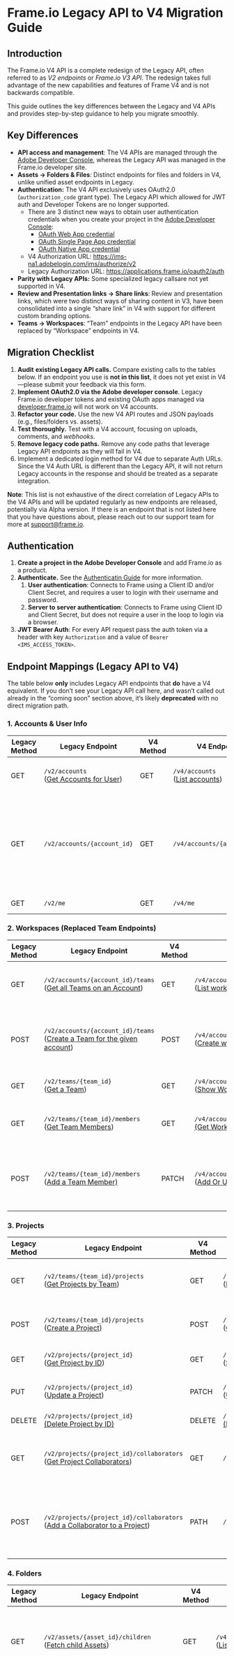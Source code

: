 
# Frame.io Legacy API to V4 Migration Guide

## Introduction

The Frame.io V4 API is a complete redesign of the Legacy API, often referred to as *V2 endpoints* or *Frame.io V3 API*. The redesign takes full advantage of the new capabilities and features of Frame V4 and is not backwards compatible.

This guide outlines the key differences between the Legacy and V4 APIs and provides step-by-step guidance to help you migrate smoothly.

## Key Differences

* **API access and management**: The V4 APIs are managed through the [Adobe Developer Console](https://developer.adobe.com/developer-console/), whereas the Legacy API was managed in the Frame.io developer site.
* **Assets → Folders & Files**: Distinct endpoints for files and folders in V4, unlike unified asset endpoints in Legacy.
* **Authentication:** The V4 API exclusively uses OAuth2.0 (`authorization_code` grant type). The Legacy API which allowed for JWT auth and Developer Tokens are no longer supported.
    * There are 3 distinct new ways to obtain user authentication credentials when you create your project in the [Adobe Developer Console](https://developer.adobe.com/developer-console/):
        * [OAuth Web App credential](https://developer.adobe.com/developer-console/docs/guides/authentication/UserAuthentication/implementation#oauth-web-app-credential)
        * [OAuth Single Page App credential](https://developer.adobe.com/developer-console/docs/guides/authentication/UserAuthentication/implementation#oauth-single-page-app-credential)
        * [OAuth Native App credential](https://developer.adobe.com/developer-console/docs/guides/authentication/UserAuthentication/implementation#oauth-native-app-credential)
    * V4 Authorization URL: https://ims-na1.adobelogin.com/ims/authorize/v2
    * Legacy Authorization URL: https://applications.frame.io/oauth2/auth
* **Parity with Legacy APIs:** Some specialized legacy callsare not yet supported in V4.
* **Review and Presentation links → Share links**: Review and presentation links, which were two distinct ways of sharing content in V3, have been consolidated into a single “share link” in V4 with support for different custom branding options.
* **Teams → Workspaces**: “Team” endpoints in the Legacy API have been replaced by “Workspace” endpoints in V4.

## Migration Checklist

1. **Audit** **existing Legacy API calls.** Compare existing calls to the tables below. If an endpoint you use is **not in this list**, it does not yet exist in V4—please submit your feedback via this form.
2. **Implement OAuth2.0 via the Adobe developer console**. Legacy Frame.io developer tokens and existing OAuth apps managed via [developer.frame.io](http://developer.frame.io/) will not work on V4 accounts.
3. **Refactor your code.**  Use the new V4 API routes and JSON payloads (e.g., files/folders vs. assets).
4. **Test thoroughly.** Test with a V4 account, focusing on uploads, comments, and *webhooks*.
5. **Remove legacy code paths.** Remove any code paths that leverage Legacy API endpoints as they will fail in V4.
6. Implement a dedicated login method for V4 due to separate Auth URLs. Since the V4 Auth URL is different than the Legacy API, it will not return Legacy accounts in the response and should be treated as a separate integration.

**Note**: This list is not exhaustive of the direct correlation of Legacy APIs to the V4 APIs and will be updated regularly as new endpoints are released, potentially via Alpha version.  If there is an endpoint that is not listed here that you have questions about, please reach out to our support team for more at [support@frame.io](mailto:support@frame.io).

## Authentication

1. **Create a project in the Adobe Developer Console** and add Frame.io as a product.
2. **Authenticate.** See the [Authenticatin Guide](https://developer.adobe.com/frameio/guides/Authentication/) for more information.
    1. **User authentication**: Connects to Frame using a Client ID and/or Client Secret, and requires a user to login with their username and password.
    2. **Server to server authentication**: Connects to Frame using Client ID and Client Secret, but does not require a user in the loop to login via a browser.
3. **JWT Bearer Auth**: For  every API request pass the auth token via a header with key `Authorization` and a value of `Bearer <IMS_ACCESS_TOKEN>`.

## Endpoint Mappings (Legacy API to V4)

The table below **only** includes Legacy API endpoints that **do** have a V4 equivalent. If you don’t see your Legacy API call here, and wasn’t called out already in the “coming soon” section above, it’s likely **deprecated** with no direct migration path.

### 1. Accounts & User Info

| Legacy Method | Legacy Endpoint                                                                                                | V4 Method | V4 Endpoint                                                                                                                   | Notes                                                                                                                         |
| ------------- | -------------------------------------------------------------------------------------------------------------- | --------- | ----------------------------------------------------------------------------------------------------------------------------- | ----------------------------------------------------------------------------------------------------------------------------- |
| GET           | `/v2/accounts`  <br />([Get Accounts for User](https://developer.frame.io/api/reference/operation/getAccounts/)) | GET       | `/v4/accounts`  <br />([List accounts](https://developer.adobe.com/frameio/api/current/#tag/Accounts/operation/accounts.index)) | V4 returns all accounts the user can access.                                                                                  |
| GET           | `/v2/accounts/{account_id}`                                                                                    | GET       | `/v4/accounts/{account_id}`                                                                                                   | Does not exist in V4  <br />Retrieves info about a specific account. In V4, references to “teams” are replaced by “workspaces.” |
| GET           | `/v2/me`                                                                                                       | GET       | `/v4/me`                                                                                                                      | Fetch current user’s profile.                                                                                                 |

### 2. Workspaces (Replaced Team Endpoints)

| Legacy Method | Legacy Endpoint                                                                                                                                | V4 Method | V4 Endpoint                                                                                                                                                                                                                         | Notes                                                                             |
| ------------- | ---------------------------------------------------------------------------------------------------------------------------------------------- | --------- | ----------------------------------------------------------------------------------------------------------------------------------------------------------------------------------------------------------------------------------- | --------------------------------------------------------------------------------- |
| GET           | `/v2/accounts/{account_id}/teams`  <br />([Get all Teams on an Account](https://developer.frame.io/api/reference/operation/getTeamsByAccount/))  | GET       | `/v4/accounts/{account_id}/workspaces`  <br />([List workspaces](https://developer.adobe.com/frameio/api/current/#tag/Workspaces/operation/workspaces.index))                                                                         | Legacy API concept of “teams” → “workspaces” in V4.                               |
| POST          | `/v2/accounts/{account_id}/teams`  <br />([Create a Team for the given account](https://developer.frame.io/api/reference/operation/createTeam/)) | POST      | `/v4/accounts/{account_id}/workspaces`  <br />([Create workspace](https://developer.adobe.com/frameio/api/current/#tag/Workspaces/operation/workspaces.create))                                                                       | Body is similar (name, etc.). Response is a workspace object, not a team object.  |
| GET           | `/v2/teams/{team_id}`  <br />([Get a Team](https://developer.frame.io/api/reference/operation/getTeam/))                                         | GET       | `/v4/accounts/{account_id}/workspaces/{workspace_id}`  <br />([Show Workspace](https://developer.adobe.com/frameio/api/current/#tag/Workspaces/operation/workspaces.index))                                                           | Team ID → Workspace ID in V4.                                                     |
| GET           | `/v2/teams/{team_id}/members`  <br />([Get Team Members](https://developer.frame.io/api/reference/operation/getTeamMembers/))                    | GET       | `/v4/accounts/{account_id}/workspaces/{workspace_id}/users`  <br />[(Get Workspace Members)](https://developer.adobe.com/frameio/api/alpha/#tag/Workspace-Permissions/operation/workspace_user_roles.index)                           | Returns all users in a workspace (available in the alpha API)                     |
| POST          | `/v2/teams/{team_id}/members`  <br />([Add a Team Member)](https://developer.frame.io/api/reference/operation/addTeamMember/)                    | PATCH     | `/v4/accounts/{account_id}/workspaces/{workspace_id}/users/{user_id}`  <br />([Add Or Update User Role In Workspace](https://developer.adobe.com/frameio/api/alpha/#tag/Workspace-Permissions/operation/workspace_user_roles.update)) | Allows for adding or removing users from a workspace (available in the alpha API) |

### 3. Projects

| Legacy Method | Legacy Endpoint                                                                                                                                                  | V4 Method | V4 Endpoint                                                                                                                                                                                  | Notes                                                                              |
| ------------- | ---------------------------------------------------------------------------------------------------------------------------------------------------------------- | --------- | -------------------------------------------------------------------------------------------------------------------------------------------------------------------------------------------- | ---------------------------------------------------------------------------------- |
| GET           | `/v2/teams/{team_id}/projects`  <br />([Get Projects by Team](https://developer.frame.io/api/reference/operation/getProjectsByTeam/))                              | GET       | `/v4/accounts/{account_id}/workspaces/{workspace_id}/projects`  <br />([List Projects](https://developer.adobe.com/frameio/api/current/#tag/Projects/operation/projects.index))                | Must provide both `account_id` & `workspace_id` in V4.                             |
| POST          | `/v2/teams/{team_id}/projects`  <br />([Create a Project](https://developer.frame.io/api/reference/operation/createProject/))                                      | POST      | `/v4/accounts/{account_id}/workspaces/{workspace_id}/projects`  <br />([Create project](https://developer.adobe.com/frameio/api/current/#tag/Projects/operation/projects.create))              | Body is similar: `{ "name": "MyProject", ... }`.                                   |
| GET           | `/v2/projects/{project_id}`  <br />([Get Project by ID](https://developer.frame.io/api/reference/operation/getProject/))                                           | GET       | `/v4/accounts/{account_id}/projects/{project_id}`  <br />([Show project](https://developer.adobe.com/frameio/api/current/#tag/Projects/operation/projects.show))                               | Requires `account_id` & `project_id`                                               |
| PUT           | `/v2/projects/{project_id}`  <br />([Update a Project](https://developer.frame.io/api/reference/operation/updateProject/))                                         | PATCH     | `/v4/accounts/{account_id}/workspaces/{workspace_id}/projects/{project_id}`  <br />([Update project](https://developer.adobe.com/frameio/api/current/#tag/Projects/operation/projects.update)) | V4 uses PATCH for partial updates.                                                 |
| DELETE        | `/v2/projects/{project_id}`  <br />[(Delete Project by ID)](https://developer.frame.io/api/reference/operation/deleteProject/)                                     | DELETE    | `/v4/accounts/{account_id}/workspaces/{workspace_id}/projects/{project_id}`  <br />[(Delete Project)](https://developer.adobe.com/frameio/api/current/#tag/Projects/operation/projects.delete) | Removes project.                                                                   |
| GET           | `/v2/projects/{project_id}/collaborators`  <br />([Get Project Collaborators](https://developer.frame.io/api/reference/operation/getProjectCollaborators/))        | GET       | `/v4/accounts/{account_id}/projects/{project_id}/users`                                                                                                                                      | Returns all the users in a project (available in the V4 alpha API)                 |
| POST          | `/v2/projects/{project_id}/collaborators`  <br />([Add a Collaborator to a Project](https://developer.frame.io/api/reference/operation/addCollaboratorToProject/)) | PATH      | `/v4/accounts/{account_id}/projects/{project_id}/users/{user_id}`                                                                                                                            | Allows for adding or removing users from a project (available in the V4 alpha API) |

### 4. Folders

| Legacy Method | Legacy Endpoint                                                                                                                   | V4 Method | V4 Endpoint                                                                                                                                                                  | Notes                                                                                                     |
| ------------- | --------------------------------------------------------------------------------------------------------------------------------- | --------- | ---------------------------------------------------------------------------------------------------------------------------------------------------------------------------- | --------------------------------------------------------------------------------------------------------- |
| GET           | `/v2/assets/{asset_id}/children`  <br />([Fetch child Assets](https://developer.frame.io/api/reference/operation/getAssets/))       | GET       | `/v4/accounts/{account_id}/folders/{folder_id}/children`  <br />([List folder children](https://developer.adobe.com/frameio/api/current/#tag/Folders/operation/folders.index)) | If your `asset_id` in Legacy API was a folder, it’s now `folder_id` in V4.                                |
| POST          | `/v2/assets/{parent_asset_id}/children`  <br />([Create an Asset](https://developer.frame.io/api/reference/operation/createAsset/)) | POST      | `/v4/accounts/{account_id}/folders/{folder_id}/folders`  <br />([Create folder](https://developer.adobe.com/frameio/api/current/#tag/Folders))                                 | In Legacy API you used `"type": "folder"`, in V4 you do `{"data": {"name": "Folder name"}}`.              |
| GET           | `/v2/assets/{asset_id}`  <br />([Get an Asset](https://developer.frame.io/api/reference/operation/getAsset/))                       | GET       | `/v4/accounts/{account_id}/folders/{folder_id}`  <br />([Show folder](https://developer.adobe.com/frameio/api/current/#tag/Folders/operation/folders.index))                   | Legacy API requires "type": "folder"  <br />V4 API requires `folder_id` & `account_id` in path parameters   |
| PUT           | `/v2/assets/{asset_id}` ([Update an Asset](https://developer.frame.io/api/reference/operation/updateAsset/))                      | PATCH     | `/v4/accounts/{account_id}/folders/{folder_id}`  <br />([Update folder](https://developer.adobe.com/frameio/api/current/#tag/Folders/operation/folders.update))                | Legacy API: `asset_id` will be your folder id  <br />V4 API: Body: `{"data": {"name": "New Folder Name"}}`. |
| DELETE        | `/v2/assets/{asset_id}`  <br />([Delete an Asset](https://developer.frame.io/api/reference/operation/deleteAsset/))                 | DELETE    | `/v4/accounts/{account_id}/folders/{folder_id}`  <br />([Delete folder)](https://developer.adobe.com/frameio/api/current/#tag/Folders/operation/folders.delete)                | Removes folder.                                                                                           |

### 5. Files

| Legacy Method | Legacy Endpoint                                                                                                                   | V4 Method | V4 Endpoint                                                                                                                                                                                     | Notes                                                                                                                                                                                          |
| ------------- | --------------------------------------------------------------------------------------------------------------------------------- | --------- | ----------------------------------------------------------------------------------------------------------------------------------------------------------------------------------------------- | ---------------------------------------------------------------------------------------------------------------------------------------------------------------------------------------------- |
| POST          | `/v2/assets/{parent_asset_id}/children`  <br />([Create an Asset](https://developer.frame.io/api/reference/operation/createAsset/)) | POST      | `/v4/accounts/{account_id}/folders/{folder_id}/files`  <br />([Create file](https://developer.adobe.com/frameio/api/current/#tag/Files/operation/files.create))                                   | Legacy API: requires name, type, filetype, filesize, & auto_version_id  <br />V4 API: account_id & folder_id are required in the path parameters, file_size, media_type_name required on payload |
| GET           | `/v2/assets/{asset_id}`  <br />([Get an Asset](https://developer.frame.io/api/reference/operation/getAsset/))                       | GET       | `/v4/accounts/{account_id}/files/{file_id}`  <br />([Show file)](https://developer.adobe.com/frameio/api/current/#tag/Files/operation/files.show)                                                 | V4 API: `api-version:alpha` is required to return `media_links` in response to enable downloading assets from Frame.io                                                                         |
| PUT           | `/v2/assets/{asset_id}`  <br />([Update an Asset](https://developer.frame.io/api/reference/operation/updateAsset/))                 | PATCH     | `/v4/accounts/{account_id}/files/{file_id}`  <br />([Update file](https://developer.adobe.com/frameio/api/alpha/#tag/Files/operation/files.update))                                               | Requires api-version:alpha for V4                                                                                                                                                              |
| DELETE        | `/v2/assets/{asset_id}`  <br />([Delete an Asset](https://developer.frame.io/api/reference/operation/deleteAsset/))                 | DELETE    | `/v4/accounts/{account_id}/files/{file_id}`  <br />([Delete file](https://developer.adobe.com/frameio/api/current/#tag/Files/operation/files.delete))                                             | 204 No Content on success.                                                                                                                                                                     |
| POST          | `/v2/assets/{asset_id}/version`  <br />([Version an Asset](https://developer.frame.io/api/reference/operation/addVersionToAsset/))  | POST      | `/v4/accounts/{account_id}/folders/{folder_id}/version_stacks`  <br />([Create version stack](https://developer.adobe.com/frameio/api/alpha/#tag/Version-Stacks/operation/version_stacks.create)) | Requires api-version:alpha for V4                                                                                                                                                              |

### 6. Comments

While initial support for Commenting endpoints, have been released there are a number of missing capabilities which will be released in the future.

Capabilities coming soon include:

1) Support for range-based comments
2) Support for leaving comment replies
3) Support for comment attachments
4) Support for comment reactions (I.e. emoji’s)
5) Support for viewing or modifying comment completion status
6) Support for hyperlinks or @mentions (comment entities)
7) Support for seeing who has viewed a comment (impressions)

Note: The “timestamp” field actually represents the framestamp the comment is left on (starting from 1), not the timestamp

| Legacy Method | Legacy Endpoint                                                                                                                                                   | V4 Method | V4 Endpoint                                                                                                                                                            | Notes                                                                  |
| ------------- | ----------------------------------------------------------------------------------------------------------------------------------------------------------------- | --------- | ---------------------------------------------------------------------------------------------------------------------------------------------------------------------- | ---------------------------------------------------------------------- |
| GET           | `/v2/assets/{asset_id}/comments`  <br />([Get all the Comments and Replies from a Comment thread](https://developer.frame.io/api/reference/operation/getComments/)) | GET       | `/v4/accounts/{account_id}/files/{file_id}/comments`  <br />([List comments](https://developer.adobe.com/frameio/api/current/#tag/Comments/operation/comments.index))    | Lists comments on a file.                                              |
| POST          | `/v2/assets/{asset_id}/comments`  <br />([Create a Comment](https://developer.frame.io/api/reference/operation/createComment/))                                     | POST      | `/v4/accounts/{account_id}/files/{asset_id}/comments`  <br />([Create comment](https://developer.adobe.com/frameio/api/current/#tag/Comments/operation/comments.create)) | Create a comment. Body is similar: `{"text":"Nice","timestamp":12.3}`. |
| GET           | `/v2/comments/{comment_id}`  <br />([Get a Comment by ID](https://developer.frame.io/api/reference/operation/getComment/))                                          | GET       | `` `/v4/accounts/{account_id}/`comments/{comment_id} ``  <br />([Show comment](https://developer.adobe.com/frameio/api/current/#tag/Comments/operation/comments.show))   | Fetch single comment by ID.                                            |
| PUT           | `/v2/comments/{comment_id}`  <br />([Update a Comment](https://developer.frame.io/api/reference/operation/updateComment/))                                          | PATCH     | `/v4/accounts/{account_id}/comments/{comment_id}`  <br />([Update comment)](https://developer.adobe.com/frameio/api/current/#tag/Comments/operation/comments.update)     | Update text, time, etc.                                                |
| DELETE        | `/v2/comments/{comment_id}`  <br />([Delete a Comment](https://developer.frame.io/api/reference/operation/deleteComment/))                                          | DELETE    | `/v4/accounts/{account_id}/comments/{comment_id}`  <br />([Delete comment](https://developer.adobe.com/frameio/api/current/#tag/Comments/operation/comments.delete))     | Remove comment.                                                        |

### 7. Shares (Review Links / Presentations)

In Frame V4 share links are no longer split between review and presentation links. In V4 the same link can now be configured with different styling to match the review or presentation experience.

|Legacy Method|Legacy Endpoint|V4 Method|V4 Endpoint|Notes|
|---|---|---|---|---|
|GET|`/v2/projects/{project_id}/review_links`  <br />([List Review Links in a project](https://developer.frame.io/api/reference/operation/reviewLinksList/))|GET|`/v4/accounts/{account_id}/projects/{project_id}/shares`  <br />([List shares](https://developer.adobe.com/frameio/api/current/#tag/Shares/operation/shares.index))|Lists shares in a project|
|POST|`/v2/projects/{project_id}/review_links`  <br />([Create a Review Link)](https://developer.frame.io/api/reference/operation/reviewLinkCreate/)|POST|`/v4/accounts/{account_id}/projects/{project_id}/shares`  <br />([Create share](https://developer.adobe.com/frameio/api/current/#tag/Shares/operation/shares.create))|Creates a new share link. Body might be `{"data":{"name":"Review Link","type":"review"}}`.|
|POST|`/v2/review_links/{link_id}/assets`  <br />([Add Asset to a Review Link](https://developer.frame.io/api/reference/operation/reviewLinkItemCreate/))|POST|`` `/v4/accounts/{account_id}/shares/`{share_id}/assets ``  <br />([Add new asset to share](https://developer.adobe.com/frameio/api/current/#tag/Shares/operation/shares.add_asset))|Unclear if this supports files, folders, version stacks, etc - the API reference should be updated to clarify that|
|DELETE|Does not exist|DELETE|`` `/v4/accounts/{account_id}/shares/`{share_id}/assets/{asset_id} ``  <br />[(Delete Share)](https://developer.adobe.com/frameio/api/current/#tag/Shares/operation/shares.remove_asset)|Remove asset from share|
|DELETE|`/v2/review_links/{link_id}`  <br />([Delete a Review Link](https://developer.frame.io/api/reference/operation/reviewLinkDelete/))|DELETE|`/v4/accounts/{account_id}/shares/{share_id}`  <br />[(Delete Share)](https://developer.adobe.com/frameio/api/alpha/#tag/Shares/operation/shares.delete)|Delete the share link.|
|PUT|`/v2/review_links/{review_link_id}`  <br />([Update a Review Link](https://developer.frame.io/api/reference/operation/reviewLinkUpdate/))|PATCH|`/v4/accounts/{account_id}/shares/{share_id}`  <br />[(Update Share)](https://developer.adobe.com/frameio/api/current/#tag/Shares/operation/shares.update)|Update the share link|

### 8. Webhooks

Given the many changes to resources in [Frame.io](http://frame.io/) V4, and the Alpha state of Webhooks for V4, the number of supported “events” that you trigger Webhooks off of is very different.

| Legacy Method | Legacy Endpoint                                                                                                               | V4 Method | V4 Endpoint                                                                                                                                                                    | Notes                                                           |
| ------------- | ----------------------------------------------------------------------------------------------------------------------------- | --------- | ------------------------------------------------------------------------------------------------------------------------------------------------------------------------------ | --------------------------------------------------------------- |
| POST          | `/v2/teams/{team_id}/hooks`  <br />[(Create Webhook)](https://developer.frame.io/api/reference/operation/createWebhookForTeam/) | POST      | `/v4/accounts/{account_id}/workspaces/{workspaces_id}/webhooks`  <br />[(Create Webhook)](https://developer.adobe.com/frameio/api/alpha/#tag/Webhooks/operation/webhooks.create) | Provide `{"data":{"url":"...","events":["file.created",...]}}`. |
| N/A           | N/A                                                                                                                           | GET       | `/v4/accounts/{account_id}/workspaces/{workspaces_id}/webhooks`  <br />[(Get List)](https://developer.adobe.com/frameio/api/alpha/#tag/Webhooks/operation/webhooks.index)        | Gets all webhooks for workspace                                 |
| GET           | `/v2/hooks/{hook_id}`  <br />[(Get Webhook)](https://developer.frame.io/api/reference/operation/getWebhook/)                    | GET       | `/v4/accounts/{account_id}/webhooks/{webhook_id}`  <br />[(Get Webhook)](https://developer.adobe.com/frameio/api/alpha/#tag/Folders/operation/folders.index)                     | Get webhook info                                                |
| PUT           | `/v2/hooks/{hook_id}`  <br />[(Update Webhook)](https://developer.frame.io/api/reference/operation/updateWebhook/)              | PATCH     | `/v4/accounts/{account_id}webhooks/{webhook_id}`  <br />[(Update Webhook)](https://developer.adobe.com/frameio/api/alpha/#tag/Webhooks/operation/webhooks.update)                | Update webhook settings                                         |
| DELETE        | `/v2/hooks/{hook_id}`  <br />[(Delete Webhook)](https://developer.frame.io/api/reference/operation/deleteWebhook/)              | DELETE    | `/v4/accounts/{account_id}/webhooks{webhook_id}`  <br />[(Delete Webhook)](https://developer.adobe.com/frameio/api/alpha/#tag/Webhooks/operation/webhooks.delete)                | Removes the webhook.                                            |

## Migration Steps

1. **Remove** any unsupported Legacy endpoints.
2. **Create a new Project** in Adobe Developer Console, choose your user authentication type, & implement OAuth support in your app.
3. **Update base URLs** from `api.frame.io/v2/...` to `api.frame.io/v4/...`.
4. **Update API requests** in your code to reference the new endpoints schema.
5. **Update JSON payloads** of request/response schemas to ensure you’re producing and consuming the correct fields.
6. Update terminology: “teams” → “workspaces”; “assets” → “files/folders”; “review links” or “presentation links” → “shares” in your code and your front-end.
7. **Test** all newly updated endpoints. If you see 403, 404, 422, confirm endpoints, request payload shape, etc.
8. **Parse** the new detailed error responses, looking for the issue in the `{"errors": [...]}` JSON response if your API call fails.
9. **Add** test users to your project via Adobe Developer Console.
10. **Deploy** to Production once validated with a V4 [Frame.io](http://frame.io/) account.

## Error Handling & Common Issues

* **400** Bad Request: Check payload accuracy.
* **401** Unauthorized: Refresh or re-authenticate OAuth tokens.
* **403** Forbidden: Missing scope or user lacks access.
* **404** Not Found: Confirm endpoint, API version, or IDs.
* **422** Unprocessable Entity: Validate request data
* **429** Rate limited: Implement retry with backoff.
* **500** server error: Retry after a brief delay.

* * *
**Legacy API endpoints currently unavailable in V4 API:**

1. **Accounts & User Info**
    1. `GET /v2/accounts/{account_id}`
    2. `GET /v2/projects/shared`
    3. `GET /v2/accounts/{account_id}/membership`
2. Files & Folders
    1. `POST /v2/assets/{destination_folder}/move`
    2. `POST /v2/assets/{destination_folder}/copy`
    3. `DELETE /v2/assets/{asset_id}/unversion`
3. Teams / Workspaces
    1. `GET /v2/teams/{team_id}/membership`
4. Comments
    1. `GET /v2/comments/{comment_id}/impressions`
5. Shares
    1. `GET /v2/review_links/{link_id}`
6. Webhooks
    1. `GET /v2/accounts/{account_id}/webhooks`
